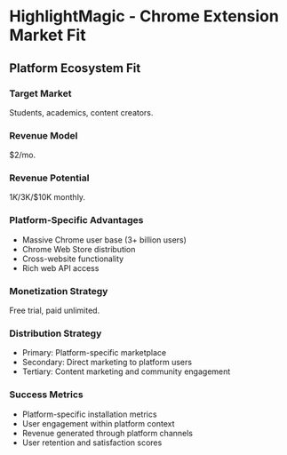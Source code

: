 # HighlightMagic - Chrome Extension Market Fit

## Platform Ecosystem Fit

### Target Market
Students, academics, content creators.

### Revenue Model
$2/mo.

### Revenue Potential
$1K/$3K/$10K monthly.

### Platform-Specific Advantages
- Massive Chrome user base (3+ billion users)
- Chrome Web Store distribution
- Cross-website functionality
- Rich web API access

### Monetization Strategy
Free trial, paid unlimited.

### Distribution Strategy
- Primary: Platform-specific marketplace
- Secondary: Direct marketing to platform users
- Tertiary: Content marketing and community engagement

### Success Metrics
- Platform-specific installation metrics
- User engagement within platform context
- Revenue generated through platform channels
- User retention and satisfaction scores

